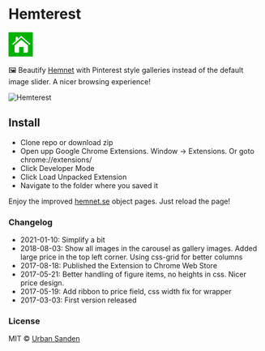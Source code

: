 # Hemterest

![icon](./src/icons/icon-48.png)

🖼️ Beautify [Hemnet](http://hemnet.se) with Pinterest style galleries instead of the default image slider. A nicer browsing experience!

![Hemterest](https://res.cloudinary.com/urre/image/upload/v1610266059/screenshots/yy6wn4spmfrvqckknzny.jpg)

## Install
+ Clone repo or download zip
+ Open upp Google Chrome Extensions. Window → Extensions. Or goto chrome://extensions/
+ Click Developer Mode
+ Click Load Unpacked Extension
+ Navigate to the folder where you saved it

Enjoy the improved [hemnet.se](http://hemnet.se) object pages. Just reload the page!


### Changelog
+ 2021-01-10: Simplify a bit
+ 2018-08-03: Show all images in the carousel as gallery images. Added large price in the top left corner. Using css-grid for better columns
+ 2017-08-18: Published the Extension to Chrome Web Store
+ 2017-05-21: Better handling of figure items, no heights in css. Nicer price design.
+ 2017-05-19: Add ribbon to price field, css width fix for wrapper
+ 2017-03-03: First version released

### License

MIT © [Urban Sanden](https://twitter.com/urre)
